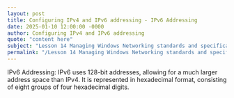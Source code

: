 ```yaml
---
layout: post
title: Configuring IPv4 and IPv6 addressing - IPv6 Addressing
date: 2025-01-10 12:00:00 -0000
author: Configuring IPv4 and IPv6 addressing
quote: "content here"
subject: "Lesson 14 Managing Windows Networking standards and specifications"
permalink: "/Lesson 14 Managing Windows Networking standards and specifications/Configuring IPv4 and IPv6 addressing/Configuring IPv4 and IPv6 addressing - IPv6 Addressing"
---
```


IPv6 Addressing: IPv6 uses 128-bit addresses, allowing for a much larger address space than IPv4. It is represented in hexadecimal format, consisting of eight groups of four hexadecimal digits.
